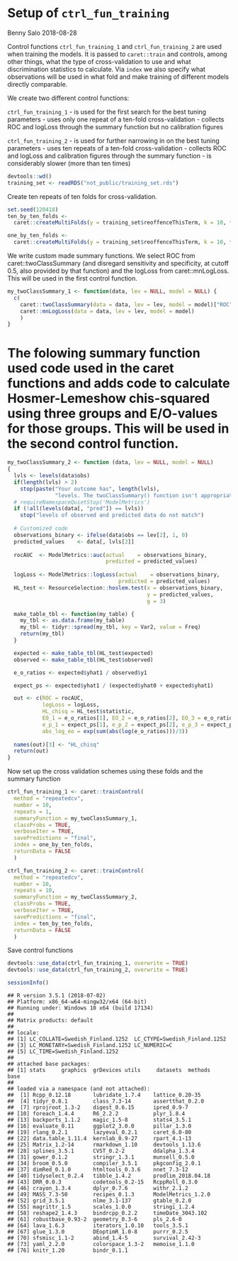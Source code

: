 Setup of `ctrl_fun_training`
================
Benny Salo
2018-08-28

Control functions `ctrl_fun_training_1` and `ctrl_fun_training_2` are used when training the models. It is passed to `caret::train` and controls, among other things, what the type of cross-validation to use and what discrimination statistics to calculate. Via `index` we also specify what observations will be used in what fold and make training of different models directly comparable.

We create two different control functions:

`ctrl_fun_training_1` - is used for the first search for the best tuning parameters - uses only one repeat of a ten-fold cross-validation - collects ROC and logLoss through the summary function but no calibration figures

`ctrl_fun_training_2` - is used for further narrowing in on the best tuning parameters - uses ten repeats of a ten-fold cross-validation - collects ROC and logLoss and calibration figures through the summary function - is considerably slower (more than ten times)

``` r
devtools::wd()
training_set <- readRDS("not_public/training_set.rds")
```

Create ten repeats of ten folds for cross-validation.

``` r
set.seed(120418)
ten_by_ten_folds <- 
  caret::createMultiFolds(y = training_set$reoffenceThisTerm, k = 10, times = 10)

one_by_ten_folds <- 
  caret::createMultiFolds(y = training_set$reoffenceThisTerm, k = 10, times = 1)
```

We write custom made summary functions. We select ROC from caret::twoClassSummary (and disregard sensitivity and specificity, at cutoff 0.5, also provided by that function) and the logLoss from caret::mnLogLoss. This will be used in the first control function.

``` r
my_twoClassSummary_1 <- function(data, lev = NULL, model = NULL) {
  c(
    caret::twoClassSummary(data = data, lev = lev, model = model)["ROC"],
    caret::mnLogLoss(data = data, lev = lev, model = model)
    )
}
```

The folowing summary function used code used in the caret functions and adds code to calculate Hosmer-Lemeshow chis-squared using three groups and E/O-values for those groups. This will be used in the second control function.
=================================================================================================================================================================================================================================

``` r
my_twoClassSummary_2 <- function (data, lev = NULL, model = NULL)
{
  lvls <- levels(data$obs)
  if(length(lvls) > 2)
    stop(paste("Your outcome has", length(lvls),
               "levels. The twoClassSummary() function isn't appropriate."))
  # requireNamespaceQuietStop('ModelMetrics')
  if (!all(levels(data[, "pred"]) == lvls))
    stop("levels of observed and predicted data do not match")
  
  # Customized code
  observations_binary <- ifelse(data$obs == lev[2], 1, 0)
  predicted_values    <- data[, lvls[2]]
  
  rocAUC  <- ModelMetrics::auc(actual    = observations_binary,
                               predicted = predicted_values)
                               
  logLoss <- ModelMetrics::logLoss(actual    = observations_binary,
                                   predicted = predicted_values)
  HL_test <- ResourceSelection::hoslem.test(x = observations_binary,
                                            y = predicted_values,
                                            g = 3)

  make_table_tbl <- function(my_table) {
    my_tbl <- as.data.frame(my_table)
    my_tbl <- tidyr::spread(my_tbl, key = Var2, value = Freq)
    return(my_tbl)
  }

  expected <- make_table_tbl(HL_test$expected)
  observed <- make_table_tbl(HL_test$observed)

  e_o_ratios <- expected$yhat1 / observed$y1

  expect_ps <- expected$yhat1 / (expected$yhat0 + expected$yhat1)

  out <- c(ROC = rocAUC,
           logLoss = logLoss,
           HL_chisq = HL_test$statistic,
           EO_1 = e_o_ratios[1], EO_2 = e_o_ratios[2], EO_3 = e_o_ratios[3],
           e_p_1 = expect_ps[1], e_p_2 = expect_ps[2], e_p_3 = expect_ps[3],
           abs_log_eo = exp(sum(abs(log(e_o_ratios)))/3))
  
  names(out)[3] <- "HL_chisq"
  return(out)
}
```

Now set up the cross validation schemes using these folds and the summary function

``` r
ctrl_fun_training_1 <- caret::trainControl(
  method = "repeatedcv",
  number = 10,
  repeats = 1,
  summaryFunction = my_twoClassSummary_1,
  classProbs = TRUE,
  verboseIter = TRUE,
  savePredictions = "final",
  index = one_by_ten_folds,
  returnData = FALSE
  )
```

``` r
ctrl_fun_training_2 <- caret::trainControl(
  method = "repeatedcv",
  number = 10,
  repeats = 10,
  summaryFunction = my_twoClassSummary_2,
  classProbs = TRUE,
  verboseIter = TRUE,
  savePredictions = "final",
  index = ten_by_ten_folds,
  returnData = FALSE
  )
```

Save control functions

``` r
devtools::use_data(ctrl_fun_training_1, overwrite = TRUE)
devtools::use_data(ctrl_fun_training_2, overwrite = TRUE)
```

``` r
sessionInfo()
```

    ## R version 3.5.1 (2018-07-02)
    ## Platform: x86_64-w64-mingw32/x64 (64-bit)
    ## Running under: Windows 10 x64 (build 17134)
    ## 
    ## Matrix products: default
    ## 
    ## locale:
    ## [1] LC_COLLATE=Swedish_Finland.1252  LC_CTYPE=Swedish_Finland.1252   
    ## [3] LC_MONETARY=Swedish_Finland.1252 LC_NUMERIC=C                    
    ## [5] LC_TIME=Swedish_Finland.1252    
    ## 
    ## attached base packages:
    ## [1] stats     graphics  grDevices utils     datasets  methods   base     
    ## 
    ## loaded via a namespace (and not attached):
    ##  [1] Rcpp_0.12.18       lubridate_1.7.4    lattice_0.20-35   
    ##  [4] tidyr_0.8.1        class_7.3-14       assertthat_0.2.0  
    ##  [7] rprojroot_1.3-2    digest_0.6.15      ipred_0.9-7       
    ## [10] foreach_1.4.4      R6_2.2.2           plyr_1.8.4        
    ## [13] backports_1.1.2    magic_1.5-8        stats4_3.5.1      
    ## [16] evaluate_0.11      ggplot2_3.0.0      pillar_1.3.0      
    ## [19] rlang_0.2.1        lazyeval_0.2.1     caret_6.0-80      
    ## [22] data.table_1.11.4  kernlab_0.9-27     rpart_4.1-13      
    ## [25] Matrix_1.2-14      rmarkdown_1.10     devtools_1.13.6   
    ## [28] splines_3.5.1      CVST_0.2-2         ddalpha_1.3.4     
    ## [31] gower_0.1.2        stringr_1.3.1      munsell_0.5.0     
    ## [34] broom_0.5.0        compiler_3.5.1     pkgconfig_2.0.1   
    ## [37] dimRed_0.1.0       htmltools_0.3.6    nnet_7.3-12       
    ## [40] tidyselect_0.2.4   tibble_1.4.2       prodlim_2018.04.18
    ## [43] DRR_0.0.3          codetools_0.2-15   RcppRoll_0.3.0    
    ## [46] crayon_1.3.4       dplyr_0.7.6        withr_2.1.2       
    ## [49] MASS_7.3-50        recipes_0.1.3      ModelMetrics_1.2.0
    ## [52] grid_3.5.1         nlme_3.1-137       gtable_0.2.0      
    ## [55] magrittr_1.5       scales_1.0.0       stringi_1.2.4     
    ## [58] reshape2_1.4.3     bindrcpp_0.2.2     timeDate_3043.102 
    ## [61] robustbase_0.93-2  geometry_0.3-6     pls_2.6-0         
    ## [64] lava_1.6.3         iterators_1.0.10   tools_3.5.1       
    ## [67] glue_1.3.0         DEoptimR_1.0-8     purrr_0.2.5       
    ## [70] sfsmisc_1.1-2      abind_1.4-5        survival_2.42-3   
    ## [73] yaml_2.2.0         colorspace_1.3-2   memoise_1.1.0     
    ## [76] knitr_1.20         bindr_0.1.1
